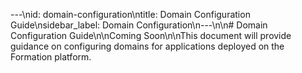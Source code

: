 ---\nid: domain-configuration\ntitle: Domain Configuration Guide\nsidebar_label: Domain Configuration\n---\n\n# Domain Configuration Guide\n\nComing Soon\n\nThis document will provide guidance on configuring domains for applications deployed on the Formation platform.
